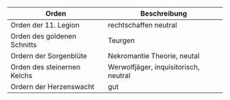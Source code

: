 
| Orden                       | Beschreibung                          |
| --------------------------- | ------------------------------------- |
| Orden der 11. Legion        | rechtschaffen neutral                 |
| Orden des goldenen Schnitts | Teurgen                               |
| Ordern der Sorgenblüte      | Nekromantie Theorie, neutal           |
| Orden des steinernen Kelchs | Werwolfjäger, inquisitorisch, neutral |
| Ordern der Herzenswacht     | gut                                   |
